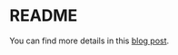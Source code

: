 # README

You can find more details in this [blog post](https://alisafrunza.github.io/rails/jwt-api.html).
